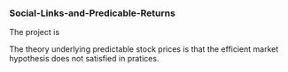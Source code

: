 ### Social-Links-and-Predicable-Returns
The project is 

The theory underlying predictable stock prices is that the efficient market hypothesis does not satisfied in pratices. 
